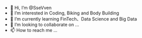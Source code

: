 - 👋 Hi, I’m @SseVven
- 👀 I’m interested in Coding, Biking and Body Building
- 🌱 I’m currently learning FinTech、Data Science and Big Data
- 💞️ I’m looking to collaborate on ...
- 📫 How to reach me ...

<!---
SseVven/SseVven is a ✨ special ✨ repository because its `README.md` (this file) appears on your GitHub profile.
You can click the Preview link to take a look at your changes.
--->
